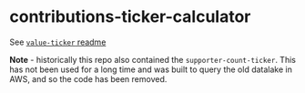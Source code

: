 # contributions-ticker-calculator

See [`value-ticker` readme](./src/value-ticker/README.md)


**Note** - historically this repo also contained the `supporter-count-ticker`. This has not been used for a long time and was built to query the old datalake in AWS, and so the code has been removed.
